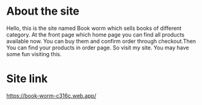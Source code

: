 # About the site 

Hello, this is the site named Book worm which sells books of different category. At the front page which home page you can find all products available now. You can buy them and confirm order through checkout.Then You can find your products in order page. So visit my site. You may have some fun visiting this.

# Site link

https://book-worm-c316c.web.app/